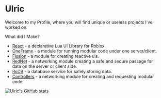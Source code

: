 # Ulric

Welcome to my Profile, where you will find unique or useless projects I've worked on.

What did I Make?
- [React](https://github.com/daulric/devbox/tree/main/react) - a declarative Lua UI Library for Roblox.
- [OneFrame](https://github.com/daulric/devbox/tree/main/oneframe) - a module for running modular code under one server/client.
- [Fission](https://github.com/daulric/devbox/tree/main/fission) - a module for creating reactive uis.
- [RedNet](https://github.com/daulric/devbox/tree/main/rednet) - a networking module creating a safe and secure passage for data on the server or client side.
- [RoDB](https://github.com/daulric/devbox/tree/main/rodb) - a database service for safely storing data.
- [Controllers](https://github.com/daulric/devbox/tree/main/controllers) - a networking module for creating and requesting modular code.

[![Ulric's GitHub stats](https://github-readme-stats.vercel.app/api?username=daulric&show_icons=true&layout=compact&theme=dark)](https://github.com/daulric)
